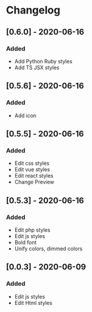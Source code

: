 # Changelog


## [0.6.0] - 2020-06-16

### Added

- Add Python Ruby styles
- Add TS JSX styles


## [0.5.6] - 2020-06-16

### Added

- Add icon


## [0.5.5] - 2020-06-16

### Added

- Edit css styles
- Edit vue styles
- Edit react styles
- Change Preview


## [0.5.3] - 2020-06-16

### Added

- Edit php styles
- Edit js styles
- Bold font
- Unify colors, dimmed colors



## [0.0.3] - 2020-06-09

### Added
- Edit js styles
- Edit Html styles

